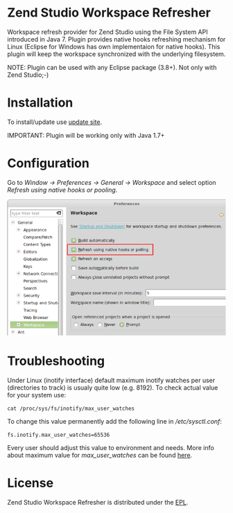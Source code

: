 Zend Studio Workspace Refresher
==========================

Workspace refresh provider for Zend Studio using the File System API introduced in Java 7. Plugin provides native hooks refreshing mechanism for Linux (Eclipse for Windows has own implementaion for native hooks). This plugin will keep the workspace synchronized with the underlying filesystem. 

NOTE: Plugin can be used with any Eclipse package (3.8+). Not only with Zend Studio;-)

# Installation
To install/update use [update site](https://github.com/zendtech/studio-workspace-refresher/raw/master/com.zend.studio.workspace.refresher.repository/update/).

IMPORTANT: Plugin will be working only with Java 1.7+

# Configuration
Go to *Window -> Preferences -> General -> Workspace* and select option *Refresh using native hooks or pooling*.

![screenshot](https://raw.githubusercontent.com/zendtech/studio-workspace-refresher/master/com.zend.studio.workspace.refresher.parent/resources/native_hooks_preference.png)

# Troubleshooting

Under Linux (inotify interface) default maximum inotify watches per user (directories to track) is usualy quite low (e.g. 8192). To check actual value for your system use:
```
cat /proc/sys/fs/inotify/max_user_watches
```
To change this value permanently add the following line in */etc/sysctl.conf*:
```
fs.inotify.max_user_watches=65536
```
Every user should adjust this value to environment and needs. More info about maximum value for *max_user_watches* can be found [here](http://askubuntu.com/questions/154255/how-can-i-tell-if-i-am-out-of-inotify-watches).

# License

Zend Studio Workspace Refresher is distributed under the [EPL](https://www.eclipse.org/legal/epl-v10.html).
